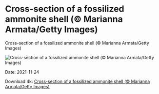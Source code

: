 # Cross-section of a fossilized ammonite shell (© Marianna Armata/Getty Images)

Cross-section of a fossilized ammonite shell (© Marianna Armata/Getty Images)

![Cross-section of a fossilized ammonite shell (© Marianna Armata/Getty Images)](https://bing.com/th?id=OHR.AmmoniteShell_EN-US5528406530_UHD.jpg&w=1024&h=576)

Date: 2021-11-24

Download 4k: [Cross-section of a fossilized ammonite shell (© Marianna Armata/Getty Images)](https://bing.com/th?id=OHR.AmmoniteShell_EN-US5528406530_UHD.jpg)

